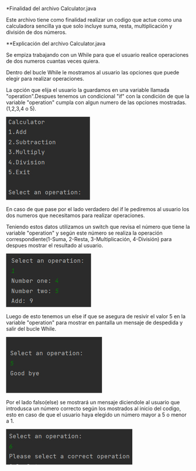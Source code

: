 
*Finalidad del archivo Calculator.java

Este archivo tiene como finalidad realizar un codigo
que actue como una calculadora sencilla ya que solo 
incluye suma, resta, multiplicación y división de dos 
números. 

**Explicación del archivo Calculator.java

Se empiza trabajando con un While para que el usuario
realice operaciones de dos numeros cuantas veces
quiera. 

Dentro del bucle While le mostramos al usuario 
las opciones que puede elegir para realizar 
operaciones.

La opción que elija el usuario la guardamos en 
una variable llamada "operation".Despues tenemos
un condicional "if" con la condición de que la 
variable "operation" cumpla con algun numero
de las opciones mostradas.(1,2,3,4 o 5).

![Menu de opciones](imagenesReadme/menu.jpg)

En caso de que pase por el lado verdadero del if
le pediremos al usuario los dos numeros que
necesitamos para realizar operaciones.

Teniendo estos datos utilizamos un switch que
revisa el número que tiene la variable "operation"
y según este número se realiza la operación 
correspondiente(1-Suma, 2-Resta, 3-Multiplicación,
4-División) para despues mostrar el resultado al 
usuario.

![Operacion](imagenesReadme/opcion.jpg)

Luego de esto tenemos un else if que se asegura
de resivir el valor 5 en la variable "operation"
para mostrar en pantalla    un mensaje de despedida 
y salir del bucle While.

![Operacion](imagenesReadme/salida.jpg)

Por el lado falso(else) se mostrará un mensaje
diciendole al usuario que introdusca un número 
correcto según los mostrados al inicio del codigo, esto 
en caso de que el usuario haya elegido un número mayor a 5 
o menor a 1.

![Operacion](imagenesReadme/mensaje.jpg)



